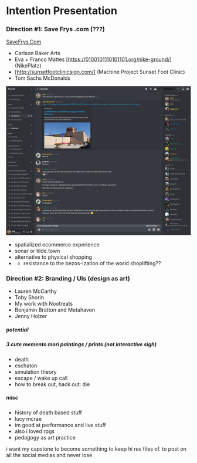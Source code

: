 # Intention Presentation



### Direction #1: Save Frys .com (???)

[SaveFrys.Com](http://savefrys.com)

* Carlson Baker Arts
* Eva + Franco Mattes [https://0100101110101101.org/nike-ground/] (NikePlatz)
* [http://sunsetfootclinicsign.com/] (Machine Project Sunset Foot Clinic)
* Tom Sachs McDonalds



![discord server](frysdiscord.png)
- spatialized ecommerce experience
- sonar or tilde.town
- alternative to physical shopping
- - resistance to the bezos-ization of the world
shoplifting??


### Direction #2: Branding / UIs (design as art)

* Lauren McCarthy
* Toby Shorin
* My work with Nootreats
* Benjamin Bratton and Metahaven
* Jenny Holzer


##### potential 
##### 3 cute memento mori paintings / prints (not interactive sigh)


* death
* eschaton
* simulation theory
* escape / wake up call
* how to break out, hack out: die

##### misc 
* history of death based stuff
* lucy mcrae
* im good at performance and live stuff
* also i loved rpgs
* pedagogy as art practice

i want my capstone to become something to keep hi res files of. to post on all the social medias and never lose

